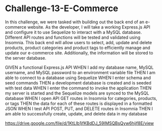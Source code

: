 # Challenge-13-E-Commerce

In this challenge, we were tasked with building out the back end of an e-commerce website. As the developer, I will take a working Express.js API and configure it to use Sequelize to interact with a MySQL database. Different API routes and functions will be tested and validated using Insomnia. This back end will allow users to select, add, update and delete products, product categories and product tags to efficiently manage and update our e-commerce site. Additionally, the information will be stored to the server database. 

GIVEN a functional Express.js API
WHEN I add my database name, MySQL username, and MySQL password to an environment variable file
THEN I am able to connect to a database using Sequelize
WHEN I enter schema and seed commands
THEN a development database is created and is seeded with test data
WHEN I enter the command to invoke the application
THEN my server is started and the Sequelize models are synced to the MySQL database
WHEN I open API GET routes in Insomnia for categories, products, or tags
THEN the data for each of these routes is displayed in a formatted JSON
WHEN I test API POST, PUT, and DELETE routes in Insomnia
THEN I am able to successfully create, update, and delete data in my database

https://drive.google.com/file/d/1KtLIb1jfKBdDJ_59IMSQBsQyw6hijf8E/view